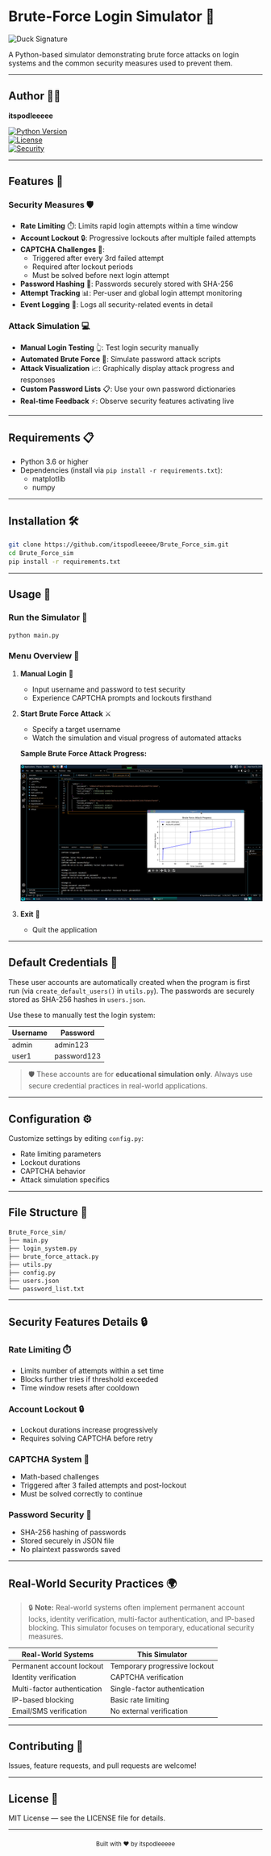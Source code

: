 # Brute-Force Login Simulator 🔐

![Duck Signature](https://cdn-icons-png.flaticon.com/128/3975/3975090.png)

A Python-based simulator demonstrating brute force attacks on login systems and the common security measures used to prevent them.

---

## Author 👨‍💻  
**itspodleeeee**

[![Python Version](https://img.shields.io/badge/python-3.6%2B-blue)](https://www.python.org/)  
[![License](https://img.shields.io/badge/license-MIT-green)](LICENSE)  
[![Security](https://img.shields.io/badge/security-educational-yellow)](https://github.com/itspodleeeee/Brute_Force_sim)  

---

## Features 🚀

### Security Measures 🛡️
- **Rate Limiting** ⏱️: Limits rapid login attempts within a time window  
- **Account Lockout** 🔒: Progressive lockouts after multiple failed attempts  
- **CAPTCHA Challenges** 🤖:  
  - Triggered after every 3rd failed attempt  
  - Required after lockout periods  
  - Must be solved before next login attempt  
- **Password Hashing** 🔐: Passwords securely stored with SHA-256  
- **Attempt Tracking** 📊: Per-user and global login attempt monitoring  
- **Event Logging** 📝: Logs all security-related events in detail  

### Attack Simulation 💻
- **Manual Login Testing** 👆: Test login security manually  
- **Automated Brute Force** 🤖: Simulate password attack scripts  
- **Attack Visualization** 📈: Graphically display attack progress and responses  
- **Custom Password Lists** 📋: Use your own password dictionaries  
- **Real-time Feedback** ⚡: Observe security features activating live  

---

## Requirements 📋
- Python 3.6 or higher  
- Dependencies (install via `pip install -r requirements.txt`):  
  - matplotlib  
  - numpy  

---

## Installation 🛠️
```bash
git clone https://github.com/itspodleeeee/Brute_Force_sim.git
cd Brute_Force_sim
pip install -r requirements.txt
```

---

## Usage 📖

### Run the Simulator 🚀
```bash
python main.py
```

### Menu Overview 📱
1. **Manual Login** 👤  
   - Input username and password to test security  
   - Experience CAPTCHA prompts and lockouts firsthand  

2. **Start Brute Force Attack** ⚔️  
   - Specify a target username  
   - Watch the simulation and visual progress of automated attacks  

   **Sample Brute Force Attack Progress:**

   ![Brute Force Attack Progress](images/bruteforce_sample.png)

3. **Exit** 🚪  
   - Quit the application  

---

## Default Credentials 🔑

These user accounts are automatically created when the program is first run (via `create_default_users()` in `utils.py`). The passwords are securely stored as SHA-256 hashes in `users.json`.

Use these to manually test the login system:

| Username | Password    |
|----------|-------------|
| admin    | admin123    |
| user1    | password123 |

> 🛡️ These accounts are for **educational simulation only**. Always use secure credential practices in real-world applications.

---

## Configuration ⚙️  
Customize settings by editing `config.py`:
- Rate limiting parameters  
- Lockout durations  
- CAPTCHA behavior  
- Attack simulation specifics  

---

## File Structure 📁
```
Brute_Force_sim/
├── main.py
├── login_system.py
├── brute_force_attack.py
├── utils.py
├── config.py
├── users.json
└── password_list.txt
```

---

## Security Features Details 🔒

### Rate Limiting ⏱️
- Limits number of attempts within a set time  
- Blocks further tries if threshold exceeded  
- Time window resets after cooldown  

### Account Lockout 🔒
- Lockout durations increase progressively  
- Requires solving CAPTCHA before retry  

### CAPTCHA System 🤖
- Math-based challenges  
- Triggered after 3 failed attempts and post-lockout  
- Must be solved correctly to continue  

### Password Security 🔐
- SHA-256 hashing of passwords  
- Stored securely in JSON file  
- No plaintext passwords saved  

---

## Real-World Security Practices 🌍

> 🔒 **Note:** Real-world systems often implement permanent account locks, identity verification, multi-factor authentication, and IP-based blocking. This simulator focuses on temporary, educational security measures.

| Real-World Systems           | This Simulator              |
|-----------------------------|----------------------------|
| Permanent account lockout    | Temporary progressive lockout |
| Identity verification       | CAPTCHA verification       |
| Multi-factor authentication | Single-factor authentication |
| IP-based blocking           | Basic rate limiting        |
| Email/SMS verification      | No external verification   |

---

## Contributing 🤝  
Issues, feature requests, and pull requests are welcome!  

---

## License 📄  
MIT License — see the LICENSE file for details.

---

<div align="center">
  <sub>Built with ❤️ by itspodleeeee</sub>
</div>